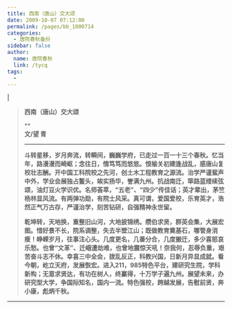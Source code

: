 ```yaml
---
title: 西南（唐山）交大颂
date: 2009-10-07 07:12:00
permalink: /pages/bb_1000714
categories: 
  - 唐院春秋备份
sidebar: false
author: 
  name: 唐院春秋
  link: /tycq
tags: 
  - 
---
```


|

> **西南（唐山）交大颂**
>
> **  
> **文/望 青**
>
> ****
>
>
> **斗转星移，岁月奔流，转瞬间，巍巍学府，已走过一百一十三个春秋。忆当年，路漫漫而崎岖；念往日，情笃笃而悠悠。恨榆关初建逢战乱，感唐山复校壮志酬。开中国工科院校之先河，创土木工程教育之源流。治学严谨蜚声中外，学业会展独占鳌头，竢实扬华，誉满九州。抗战南迁，筚路蓝缕续弦颂，油灯豆火学识优。名师荟萃，“五老”、“四少”传佳话；英才辈出，茅竺杨林显风流。有两弹功勋，有院士风采。真可谓，爱国爱校，乐育英才，浩然正气万古存，严谨治学，刻苦钻研，自强精神永世留。**
>
>
> **乾坤转，天地换，重整旧山河，大地披锦绣。缵伯求贤，群英会集，大展宏图。惜好景不长，院系调整，失去半壁江山；既做教育奠基石，哪管身消瘦！峥嵘岁月，往事注心头。几度更名，几番分合，几度搬迁，多少喜怒哀乐愁。也曾“文革”、迁峨遭劫难，也曾地震惊天吼！奈我何，忍辱负重，艰苦奋斗志不休。幸喜三中全会，拨乱反正，科教兴国，日新月异显成就。看今朝，屹立天府，发展恢宏。进入211，985特色平台，建研究生院，学科新构；无意求贤达，有功在树人，终赢得，十万学子遍九州。展望未来，办研究型大学，争国际知名，国内一流。特色强校，跨越发展，告慰前贤，奔小康，彪炳千秋。**  
  
---